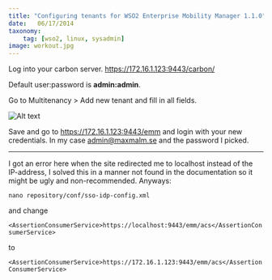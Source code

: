 ```yaml
---
title: "Configuring tenants for WSO2 Enterprise Mobility Manager 1.1.0"
date:   06/17/2014
taxonomy:
    tag: [wso2, linux, sysadmin]
image: workout.jpg
---
```


Log into your carbon server. https://172.16.1.123:9443/carbon/

Default user:password is **admin:admin**.

Go to Multitenancy > Add new tenant and fill in all fields.

![Alt text](http://i.imgur.com/kWBkxEL.png)

Save and go to https://172.16.1.123:9443/emm and login with your new credentials. In my case admin@maxmalm.se and the password I picked.

-----

I got an error here when the site redirected me to localhost instead of the IP-address, I solved this in a manner not found in the documentation so it might be ugly and non-recommended. Anyways:

`nano repository/conf/sso-idp-config.xml`

and change

`<AssertionConsumerService>https://localhost:9443/emm/acs</AssertionConsumerService>`

to 

`<AssertionConsumerService>https://172.16.1.123:9443/emm/acs</AssertionConsumerService>`